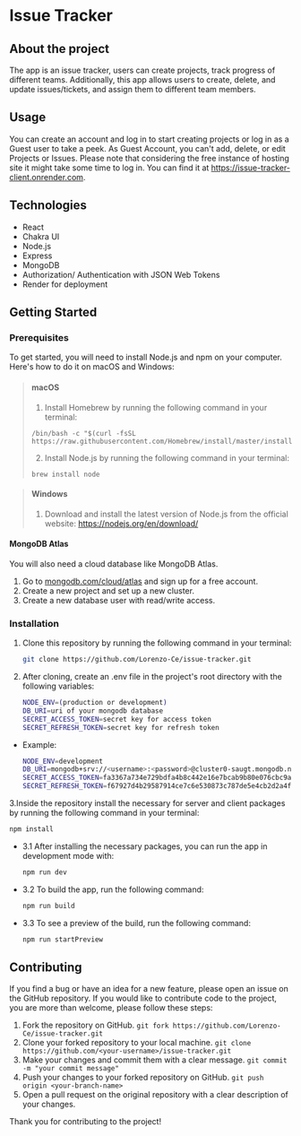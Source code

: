 # Issue Tracker

## About the project

The app is an issue tracker, users can create projects, track progress of different teams. 
Additionally, this app allows users to create, delete, and update issues/tickets, and assign them to different team members.

## Usage

You can create an account and log in to start creating projects or log in as a Guest user to take a peek. 
As Guest Account, you can't add, delete, or edit Projects or Issues.
Please note that considering the free instance of hosting site it might take some time to log in.
You can find it at https://issue-tracker-client.onrender.com. 

## Technologies

- React
- Chakra UI
- Node.js
- Express
- MongoDB
- Authorization/ Authentication with JSON Web Tokens
- Render for deployment

## Getting Started

### Prerequisites

To get started, you will need to install Node.js and npm on your computer. 
Here's how to do it on macOS and Windows:

> #### macOS
>
>1. Install Homebrew by running the following command in your terminal:
>```
>/bin/bash -c "$(curl -fsSL https://raw.githubusercontent.com/Homebrew/install/master/install.sh)"
>```
>
>2. Install Node.js by running the following command in your terminal:
>```
>brew install node
>```

> #### Windows
>
> 1. Download and install the latest version of Node.js from the official website: https://nodejs.org/en/download/

#### MongoDB Atlas
You will also need a cloud database like MongoDB Atlas. 
1. Go to [mongodb.com/cloud/atlas](https://www.mongodb.com/cloud/atlas) and sign up for a free account.
2. Create a new project and set up a new cluster.
3. Create a new database user with read/write access.

### Installation

1. Clone this repository by running the following command in your terminal:
    ```sh
    git clone https://github.com/Lorenzo-Ce/issue-tracker.git
    ```

2. After cloning, create an .env file in the project's root directory with the following variables:
    ```sh
    NODE_ENV=(production or development)
    DB_URI=uri of your mongodb database
    SECRET_ACCESS_TOKEN=secret key for access token
    SECRET_REFRESH_TOKEN=secret key for refresh token
    ```

* Example: 
    ```sh
    NODE_ENV=development
    DB_URI=mongodb+srv://<username>:<password>@cluster0-saugt.mongodb.net/test?retryWrites=true&w=majority
    SECRET_ACCESS_TOKEN=fa3367a734e729bdfa4b8c442e16e7bcab9b80e076cbc9acbee676f369689f4e
    SECRET_REFRESH_TOKEN=f67927d4b29587914ce7c6e530873c787de5e4cb2d2a4f65e7cf16b710f62c7c
    ```

3.Inside the repository install the necessary for server and client packages by running the following command in your terminal:
  ```sh
  npm install
  ```
* 3.1 After installing the necessary packages, you can run the app in development mode with:
  ```sh
  npm run dev
  ```
* 3.2 To build the app, run the following command:
  ```sh
  npm run build
  ```
* 3.3 To see a preview of the build, run the following command:
  ```sh
  npm run startPreview
  ```

## Contributing

If you find a bug or have an idea for a new feature, please open an issue on the GitHub repository.
If you would like to contribute code to the project, you are more than welcome, please follow these steps:

1. Fork the repository on GitHub. `git fork https://github.com/Lorenzo-Ce/issue-tracker.git`
2. Clone your forked repository to your local machine. `git clone https://github.com/<your-username>/issue-tracker.git`
3. Make your changes and commit them with a clear message. `git commit -m "your commit message"`
4. Push your changes to your forked repository on GitHub. `git push origin <your-branch-name>`
5. Open a pull request on the original repository with a clear description of your changes.

Thank you for contributing to the project!